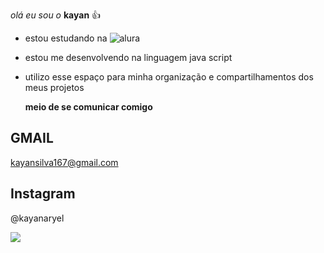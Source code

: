 *olá eu sou o* **kayan** 👍
- estou estudando na ![alura](https://cursos.alura.com.br/dashboard)
- estou me desenvolvendo na linguagem java script
- utilizo esse espaço para minha organização e compartilhamentos dos meus projetos

  **meio de se comunicar comigo**
  
## GMAIL
 kayansilva167@gmail.com

 ## Instagram
 
  @kayanaryel

  
![](https://c.tenor.com/omMgRMjESeAAAAAC/tenor.gif)

  
